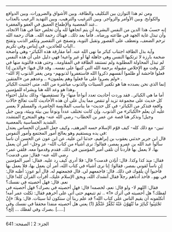------------------------------------------------------------------------

ومن ثم هذا التوازن بين التكليف والطاقة. وبين الأشواق والضرورات. وبين
الدوافع والكوابح. وبين الأوامر والزواجر. وبين الترغيب والترهيب. وبين
التهديد الرعيب بالعذاب عند المعصية والإطماع العميق في العفو والمغفرة..  
إنه حسبُ هذا الدين من النفس البشرية أن يتم اتجاهها لله وأن تخلص حقاً في
هذا الاتجاه، وأن تبذل غاية الجهد في طاعته ورضاه.. فأما بعد ذلك.. فهناك
رحمة الله.. هناك رحمة الله ترحم الضعف، وتعطف على القصور وتقبل التوبة،
وتصفح عن التقصير وتكفر الذنب وتفتح الباب للعائدين، في إيناس وفي
تكريم..  
وآية بذل الطاقة اجتناب كبائر ما نهى الله عنه. أما مقارفة هذه الكبائر-
وهي واضحة ضخمة بارزة لا ترتكبها النفس وهي جاهلة لها أو غير واعية! فهي
دليل على أن هذه النفس لم تبذل المحاولة المطلوبة ولم تستنفد الطاقة في
المقاومة.. وحتى هذه فالتوبة منها في كل وقت مع الإخلاص مقبولة برحمة الله
التي كتبها على نفسه.. وقد قال فيها: «والذين إذا فعلوا فاحشة أو ظلموا
أنفسهم ذكروا الله فاستغفروا لذنوبهم- ومن يغفر الذنوب إلا الله- ولم يصروا
على ما فعلوا وهم يعلمون» .. وعدهم من «المتقين» .  
إنما الذي نحن بصدده هنا هو تكفير السيئات والذنوب مباشرة من الله، متى
اجتنبت الكبائر وهذا هو وعد الله هنا وبشراه للمؤمنين.  
أما ما هي الكبائر.. فقد وردت أحاديث تعدد أنواعاً منها- ولا تستقصيها- وذلك
بدليل احتواء كل حديث على مجموعة تزيد أو تنقص مما يدل على أن هذه الأحاديث
كانت تعالج حالات واقعة فتذكر من الكبائر- في كل حديث- ما يناسب الملابسة
الحاضرة، والمسلم لا يعسر عليه أن يعلم «الكبائر» من الذنوب. وإن كانت
تختلف عدداً ونوعاً بين بيئة وبيئة، وبين جيل وجيل! ونذكر هنا قصة عن عمر بن
الخطاب- رضي الله عنه- وهو المتحرج المتشدد الشديد الحساسية بالمعصية.  
تبين- مع ذلك كله- كيف قوّم الإسلام حسه المرهف، وكيف جعل الميزان الحساس
يعتدل في يده ويستقيم وهو يعالج أمور المجتمع وأمور النفوس:  
قال ابن جرير حدثني يعقوب بن إبراهيم، حدثنا ابن علية، عن ابن عون عن الحسن
أن ناسا سألوا عبد الله بن عمرو بمصر، فقالوا: نرى أشياء من كتاب الله- عز
وجل- أمر أن يعمل بها، لا يعمل بها فأردنا أن نلقى أمير المؤمنين في ذلك.
فقدم وقدموا معه. فلقي عمر- رضي الله عنه- فقال: متى قدمت؟  
فقال: منذ كذا وكذا. قال: أبإذن قدمت؟ قال: فلا أدري كيف رد عليه. فقال:
أمير المؤمنين إن ناساً لقوني بمصر، فقالوا: إنا نرى أشياء في كتاب الله،
أمر أن يعمل بها، فلا يعمل بها فأحبوا أن يلقوك في ذلك. قال: فاجمعهم لي.
قال فجمعتهم له. قال أبو عون: أظنه قال: في بهو.. فأخذ أدناهم رجلاً فقال
أنشدك الله، وبحق الإسلام عليك، أقرأت القرآن كله! قال: نعم. قال: فهل
أحصيته في نفسك؟  
فقال: اللهم لا- ولو قال: نعم، لخصمه! قال: فهل أحصيته في بصرك؟ فهل أحصيته
في لفظك؟ هل أحصيته في أثرك «1» .. ثم تتبعهم حتى أتى على آخرهم فقال: ثكلت
عمر أمه! أتكلفونه أن يقيم الناس على كتاب الله؟ قد علم ربنا أن ستكون لنا
سيئات. قال: وتلا: «إِنْ تَجْتَنِبُوا كَبائِرَ ما تُنْهَوْنَ عَنْهُ نُكَفِّرْ عَنْكُمْ (1) يعني هل
أحصيته منفذا محققا في نفسك وفي بصرك وفي لفظك ... إلخ؟. \[.....\]

------------------------------------------------------------------------

الجزء: 2 ¦ الصفحة: 641
